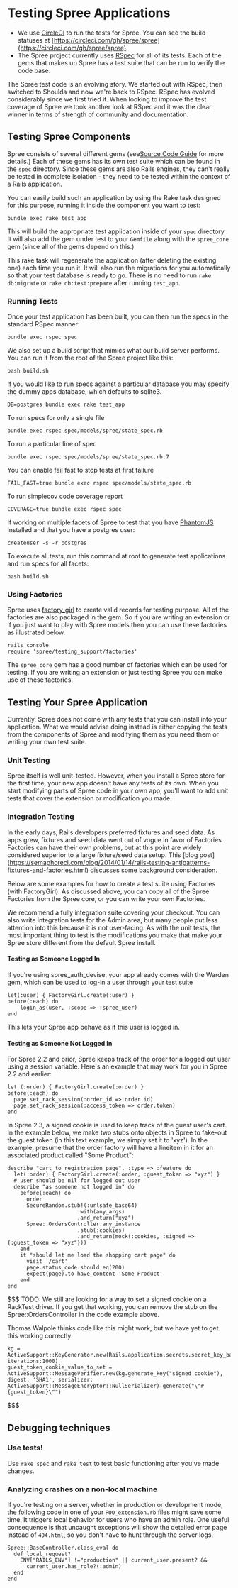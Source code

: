 # Testing Spree Applications

* We use [CircleCI](https://circleci.com/) to run the tests for Spree. You can see the build 
  statuses at [https://circleci.com/gh/spree/spree](https://circleci.com/gh/spree/spree).
* The Spree project currently uses [RSpec](http://rspec.info) for all of its tests. Each of the gems
that makes up Spree has a test suite that can be run to verify the code base.

The Spree test code is an evolving story. We started out with RSpec, then switched to Shoulda and
now we're back to RSpec. RSpec has evolved considerably since we first tried it. When looking to
improve the test coverage of Spree we took another look at RSpec and it was the clear winner in
terms of strength of community and documentation.

## Testing Spree Components
Spree consists of several different gems (see[Source Code Guide](navigating#layout-and-structure) 
for more details.) Each of these gems has its own test suite which can be found in the `spec` 
directory. Since these gems are also Rails engines, they can't really be tested in complete 
isolation - they need to be tested within the context of a Rails application.

You can easily build such an application by using the Rake task designed for this purpose, running
it inside the component you want to test:
```shell
bundle exec rake test_app
```
This will build the appropriate test application inside of your `spec` directory. It will also add
the gem under test to your `Gemfile` along with the `spree_core` gem (since all of the gems depend
on this.)

This rake task will regenerate the application (after deleting the existing one) each time you run
it. It will also run the migrations for you automatically so that your test database is ready to go.
There is no need to run `rake db:migrate` or `rake db:test:prepare` after running `test_app`.

### Running Tests
Once your test application has been built, you can then run the specs in the standard RSpec manner:
```shell
bundle exec rspec spec
```
We also set up a build script that mimics what our build server performs. You can run it from the
root of the Spree project like this:
```shell
bash build.sh
```
If you would like to run specs against a particular database you may specify the
dummy apps database, which defaults to sqlite3.
```shell
DB=postgres bundle exec rake test_app
```
To run specs for only a single file
```shell
bundle exec rspec spec/models/spree/state_spec.rb
```
To run a particular line of spec
```shell
bundle exec rspec spec/models/spree/state_spec.rb:7
```
You can enable fail fast to stop tests at first failure
```shell
FAIL_FAST=true bundle exec rspec spec/models/state_spec.rb
```
To run simplecov code coverage report
```shell
COVERAGE=true bundle exec rspec spec
```
If working on multiple facets of Spree to test that you have [PhantomJS](http://phantomjs.org/) 
installed and that you have a postgres user:
```shell
createuser -s -r postgres
```
To execute all tests, run this command at root to generate test applications and run specs for 
all facets:
```shell
bash build.sh
```

### Using Factories
Spree uses [factory_girl](https://github.com/thoughtbot/factory_girl) to create valid records for
testing purpose. All of the factories are also packaged in the gem. So if you are writing an
extension or if you just want to play with Spree models then you can use these factories as
illustrated below.
```shell
rails console
require 'spree/testing_support/factories'
```
The `spree_core` gem has a good number of factories which can be used for testing. If you are
writing an extension or just testing Spree you can make use of these factories.

## Testing Your Spree Application
Currently, Spree does not come with any tests that you can install into your application. What we
would advise doing instead is either copying the tests from the components of Spree and modifying
them as you need them or writing your own test suite.

### Unit Testing
Spree itself is well unit-tested. However, when you install a Spree store for the first time, your
new app doesn't have any tests of its own. When you start modifying parts of Spree code in your own
app, you'll want to add unit tests that cover the extension or modification you made.

### Integration Testing
In the early days, Rails developers preferred fixtures and seed data. As apps grew, fixtures and
seed data went out of vogue in favor of Factories. Factories can have their own problems, but at
this point are widely considered superior to a large fixture/seed data setup. This [blog post]
(https://semaphoreci.com/blog/2014/01/14/rails-testing-antipatterns-fixtures-and-factories.html) 
discusses some background consideration.

Below are some examples for how to create a test suite using Factories (with FactoryGirl). As
discussed above, you can copy all of the Spree Factories from the Spree core, or you can write your
own Factories. 

We recommend a fully integration suite covering your checkout. You can also write integration tests
for the Admin area, but many people put less attention into this because it is not user-facing. As
with the unit tests, the most important thing to test is the modifications you make that make your
Spree store different from the default Spree install.

#### Testing as Someone Logged In
If you're using spree_auth_devise, your app already comes with the Warden gem, which can be used to
log-in a user through your test suite
```
let(:user) { FactoryGirl.create(:user) }
before(:each) do
	login_as(user, :scope => :spree_user)
end
```
This lets your Spree app behave as if this user is logged in.

#### Testing as Someone Not Logged In
For Spree 2.2 and prior, Spree keeps track of the order for a logged out user using a session
variable. Here's an example that may work for you in Spree 2.2 and earlier:
```
let (:order) { FactoryGirl.create(:order) }
before(:each) do
  page.set_rack_session(:order_id => order.id)
  page.set_rack_session(:access_token => order.token)
end
```
In Spree 2.3, a signed cookie is used to keep track of the guest user's cart. In the example below,
we make two stubs onto objects in Spree to fake-out the guest token (in this text example, we simply
set it to 'xyz'). In the example, presume that the order factory will have a lineitem in it for an
associated product called "Some Product":
```
describe "cart to registration page", :type => :feature do
  let(:order) { FactoryGirl.create(:order, :guest_token => "xyz") }
  # user should be nil for logged out user
  describe "as someone not logged in" do
    before(:each) do
      order
      SecureRandom.stub!(:urlsafe_base64)
                      .with(any_args)
                      .and_return("xyz")
      Spree::OrdersController.any_instance
                      .stub(:cookies)
                      .and_return(mock(:cookies, :signed => {:guest_token => "xyz"}))
    end
    it "should let me load the shopping cart page" do
      visit '/cart'
      page.status_code.should eq(200)
      expect(page).to have_content 'Some Product'
    end
end
```
$$$
TODO: We still are looking for a way to set a signed cookie on a RackTest driver. If you get that
working, you can remove the stub on the Spree::OrdersController in the code example above.

Thomas Walpole thinks code like this might work, but we have yet to get this working correctly: 
```
kg = ActiveSupport::KeyGenerator.new(Rails.application.secrets.secret_key_base, iterations:1000)
guest_token_cookie_value_to_set = ActiveSupport::MessageVerifier.new(kg.generate_key("signed cookie"), digest: 'SHA1', serializer: ActiveSupport::MessageEncryptor::NullSerializer).generate("\"#{guest_token}\"")
```
$$$

## Debugging techniques
### Use tests!
Use `rake spec` and `rake test` to test basic functioning after you've made changes.

### Analyzing crashes on a non-local machine
If you're testing on a server, whether in production or development mode, the following code in one
of your `FOO_extension.rb` files might save some time. It triggers local behavior for users who have
an admin role. One useful consequence is that uncaught exceptions will show the detailed error page
instead of `404.html`, so you don't have to hunt through the server logs.
```
Spree::BaseController.class_eval do
  def local_request?
    ENV["RAILS_ENV"] !="production" || current_user.present? &&
      current_user.has_role?(:admin)
  end
end
```
